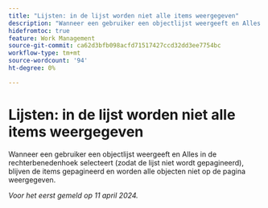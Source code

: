 ```yaml
---
title: "Lijsten: in de lijst worden niet alle items weergegeven"
description: "Wanneer een gebruiker een objectlijst weergeeft en Alles in de rechterbenedenhoek selecteert (zodat de lijst niet wordt gepagineerd), blijven de items gepagineerd en worden alle objecten niet op de pagina weergegeven."
hidefromtoc: true
feature: Work Management
source-git-commit: ca62d3bfb098acfd71517427ccd32dd3ee7754bc
workflow-type: tm+mt
source-wordcount: '94'
ht-degree: 0%

---
```



# Lijsten: in de lijst worden niet alle items weergegeven

Wanneer een gebruiker een objectlijst weergeeft en Alles in de rechterbenedenhoek selecteert (zodat de lijst niet wordt gepagineerd), blijven de items gepagineerd en worden alle objecten niet op de pagina weergegeven.

_Voor het eerst gemeld op 11 april 2024._

